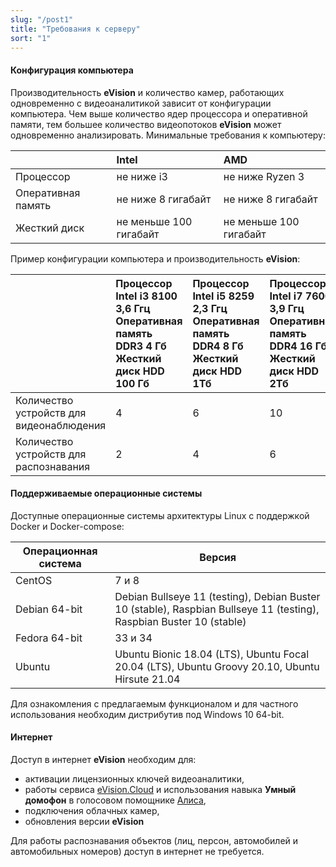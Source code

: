 ```yaml
---
slug: "/post1"
title: "Требования к серверу"
sort: "1"
---
```


#### Конфигурация компьютера

Производительность **eVision** и количество камер, работающих одновременно с видеоаналитикой зависит от конфигурации компьютера. Чем выше количество ядер процессора и оперативной памяти, тем большее количество видеопотоков **eVision** может одновременно анализировать. Минимальные требования к компьютеру:

||Intel|AMD|
| :- | :- | :- |
|Процессор|не ниже i3|не ниже Ryzen 3|
|Оперативная память|не ниже 8 гигабайт|не ниже 8 гигабайт|
|Жесткий диск|не меньше 100 гигабайт|не меньше 100 гигабайт|

Пример конфигурации компьютера и производительность **eVision**:	

||Процессор Intel i3 8100 3,6 Ггц Оперативная память DDR3 4 Гб Жесткий диск HDD 100 Гб|Процессор Intel i5 8259 2,3 Ггц Оперативная память DDR4 8 Гб Жесткий диск HDD 1Тб |Процессор Intel i7 7600 3,9 Ггц Оперативная память DDR4 16 Гб Жесткий диск HDD 2Тб |
| :- | :- | :- | :- |
|Количество устройств для видеонаблюдения|4|6|10|
|Количество устройств для распознавания|2|4|6|

#### Поддерживаемые операционные системы

Доступные операционные системы архитектуры Linux с поддержкой Docker и Docker-compose:

|Операционная система|Версия|
|--------------|--------------------------------------------------------|
|CentOS|7 и 8|
|Debian 64-bit|Debian Bullseye 11 (testing), Debian Buster 10 (stable), Raspbian Bullseye 11 (testing), Raspbian Buster 10 (stable)|
|Fedora 64-bit|33 и 34|
|Ubuntu|Ubuntu Bionic 18.04 (LTS), Ubuntu Focal 20.04 (LTS), Ubuntu Groovy 20.10, Ubuntu Hirsute 21.04|

Для ознакомления с предлагаемым функционалом и для частного использования необходим дистрибутив под Windows 10 64-bit.

#### Интернет
   Доступ в интернет **eVision** необходим для:

- активации лицензионных ключей видеоаналитики, 
- работы сервиса [eVision.Cloud](http://cloud.evision.tech/) и использования навыка **Умный домофон** в голосовом помощнике [Алиса](https://dialogs.yandex.ru/store/skills/95f2acff-umnyj-domofon),
- подключения облачных камер,
- обновления версии **eVision**

Для работы распознавания объектов (лиц, персон, автомобилей и автомобильных номеров) доступ в интернет не требуется.